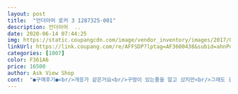 ```yaml
---
layout: post 
title:  "언더아머 로커 3 1287325-001" 
description: 언더아머  ..
date: 2020-06-14 07:44:25 
img: https://static.coupangcdn.com/image/vendor_inventory/images/2017/08/30/14/2/0ccf4cca-0101-4cf9-9777-d1ec2e3fc405.jpg 
linkUrl: https://link.coupang.com/re/AFFSDP?lptag=AF3600438&subid=ahnPublicAsk&pageKey=13623715&itemId=56854626&vendorItemId=3824791321&traceid=V0-113-1df88bd907878f5a 
categories: [1007] 
color: F361A6 
price: 16500 
author: Ask View Shop 
cont:  "●구매후기●<br/>개응가 같은거요<br/>구멍이 있는줄을 알고 샀지만<br/>그래도 괜찮아요 만족합니다<br/>그리고 무엇보다 뭔가를 밟으면 양말이나 발까지 묻어버리네요<br/>비 첨벙첨벙 밟는것 좋아하시는 분에게 추천해요<br/>비가 오거나 할때는 많이 신경쓰이네요<br/>이쁜데 재질이 딱딱하고 한사이즈 크게 사셔요 265운동화  신어서 270  시켯는데 안늘어나고 딱딱해서 그런가 작아요<br/>키180 채중 82  발사이즈  280입니다  일단신발 착용감은 좋음  사이즈 는 정사이즈 발등이  살찌거나  발볼이넒은분은 한치수 크게시키세요 색감두좋아요 로고두 이뿜<br/>" 
---
```

